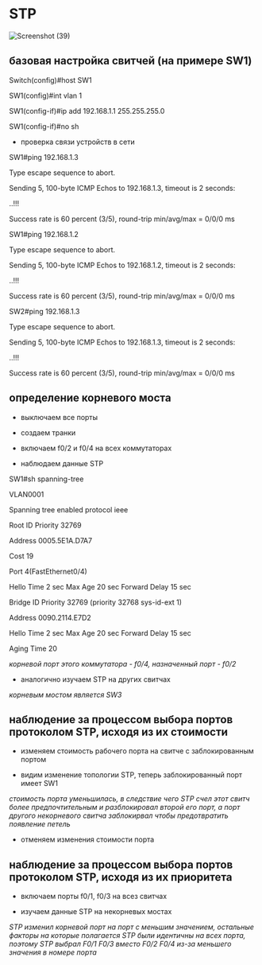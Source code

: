 # STP

![Screenshot (39)](https://user-images.githubusercontent.com/99132039/169892600-5de73b12-7a9c-4f6c-8fc4-f9a74ff3fa17.png)

## базовая настройка свитчей (на примере SW1)

Switch(config)#host SW1

SW1(config)#int vlan 1

SW1(config-if)#ip add 192.168.1.1 255.255.255.0

SW1(config-if)#no sh

- проверка связи устройств в сети

SW1#ping 192.168.1.3

Type escape sequence to abort.

Sending 5, 100-byte ICMP Echos to 192.168.1.3, timeout is 2 seconds:

..!!!

Success rate is 60 percent (3/5), round-trip min/avg/max = 0/0/0 ms

SW1#ping 192.168.1.2

Type escape sequence to abort.

Sending 5, 100-byte ICMP Echos to 192.168.1.2, timeout is 2 seconds:

..!!!

Success rate is 60 percent (3/5), round-trip min/avg/max = 0/0/0 ms

SW2#ping 192.168.1.3

Type escape sequence to abort.

Sending 5, 100-byte ICMP Echos to 192.168.1.3, timeout is 2 seconds:

..!!!

Success rate is 60 percent (3/5), round-trip min/avg/max = 0/0/0 ms

## определение корневого моста


- выключаем все порты

- создаем транки 

- включаем f0/2 и f0/4 на всех коммутаторах

- наблюдаем данные STP

SW1#sh spanning-tree 

VLAN0001

Spanning tree enabled protocol ieee

Root ID    Priority    32769
  
  Address     0005.5E1A.D7A7
 
 Cost        19

Port        4(FastEthernet0/4)

Hello Time  2 sec  Max Age 20 sec  Forward Delay 15 sec

  Bridge ID  Priority    32769  (priority 32768 sys-id-ext 1)
 
 Address     0090.2114.E7D2

Hello Time  2 sec  Max Age 20 sec  Forward Delay 15 sec
  
  Aging Time  20
  
  *корневой порт этого коммутатора - f0/4, назначенный порт - f0/2*
  
  - аналогично изучаем STP на других свитчах

*корневым мостом является SW3*

## наблюдение за процессом выбора портов протоколом STP, исходя из их стоимости

- изменяем стоимость рабочего порта на свитче с заблокированным портом

- видим изменение топологии STP, теперь заблокированный порт имеет SW1

*стоимость порта уменьшилась, в следствие чего STP счел этот свитч более предпочтительным и разблокировал второй его порт, а порт другого некорневого свитча заблокирвал чтобы предотвратить появление петель*

- отменяем изменения стоимости порта

## наблюдение за процессом выбора портов протоколом STP, исходя из их приоритета 

- включаем порты f0/1, f0/3 на всез свитчах

- изучаем данные STP на некорневых мостах

*STP изменил корневой порт на порт с меньшим значением, остальные факторы на которые полагается SТР были идентичны на всех порта, поэтому STP выбрал F0/1 F0/3 вместо F0/2 F0/4 из-за меньшего значения в номере порта*


